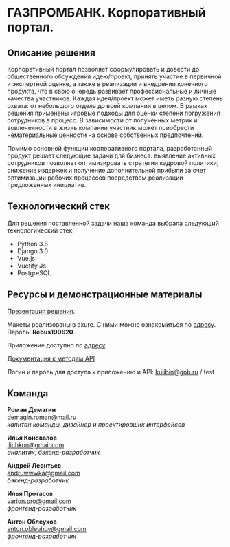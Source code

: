 # ГАЗПРОМБАНК. Корпоративный портал.
 
## Описание решения
 
Корпоративный портал позволяет сформулировать и довести до общественного обсуждения идею/проект, принять участие в первичной и экспертной оценке, а также в реализации и внедрении конечного продукта, что в свою очередь развивает профессиональные и личные качества участников. Каждая идея/проект может иметь разную степень охвата: от небольшого отдела до всей компании в целом. В рамках решения применены игровые подходы для оценки степени погружения сотрудников в процесс. В зависимости от полученных метрик и вовлеченности в жизнь компании участник может приобрести нематериальные ценности на основе  собственных предпочтений.
 
Помимо основной функции корпоративного портала, разработанный продукт решает следующие задачи для бизнеса: выявление активных сотрудников позволяет оптимизировать стратегии кадровой политики; снижение издержек и получение дополнительной прибыли за счет оптимизации рабочих процессов посредством реализации предложенных инициатив.
 
## Технологический стек
 
Для решения поставленной задачи наша команда выбрала следующий технологический стек:
- Python 3.8
- Django 3.0
- Vue.js
- Vuetify Js
- PostgreSQL.
 
## Ресурсы и демонстрационные материалы
 
[Презентация решения](https://drive.google.com/file/d/1fIj-vB-q0hPRVvg63zHHjQiR28VmgUYf/view?usp=sharing).

Макеты реализованы в axure. С ними можно ознакомиться по [адресу](https://ueqyau.axshare.com/#g=1&p=rebus_19_06_20). Пароль: **Rebus190620**.

Приложение доступно по [адресу](https://ilya-pro.github.io/rebus-hackathon-gh-pages/)

[Документация к методам API](https://rebus-leadersofdigital-2020.herokuapp.com)
 
Логин и пароль для доступа к приложению и API: kulibin@gpb.ru / test
## Команда
**Роман Демагин**  
<demagin.roman@mail.ru>  
*капитан команды, дизайнер 
и проектировщик интерфейсов*
 
**Илья Коновалов**  
<ilichkon@gmail.com>  
*аналитик, бэкенд-разработчик*
 
**Андрей Леонтьев**  
<andruwwwka@gmail.com>  
*бэкенд-разработчик*
 
**Илья Протасов**  
<varion.pro@gmail.com>  
*фронтенд-разработчик*
 
**Антон Облеухов**  
<anton.obleuhov@gmail.com>  
*фронтенд-разработчик*
